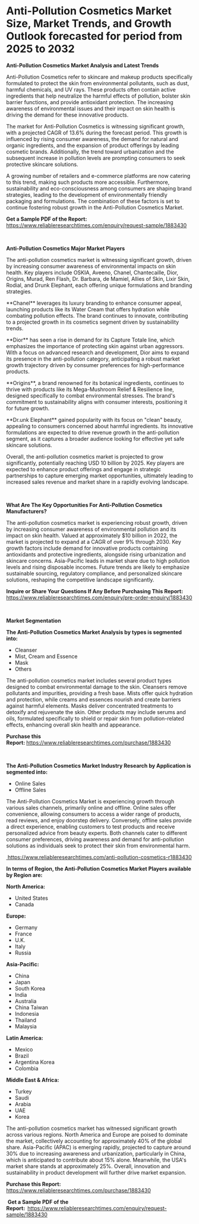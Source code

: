 <p><h1>Anti-Pollution Cosmetics Market Size, Market Trends, and Growth Outlook forecasted for period from 2025 to 2032</h1></p><p><strong>Anti-Pollution Cosmetics Market Analysis and Latest Trends</strong></p>
<p><p>Anti-Pollution Cosmetics refer to skincare and makeup products specifically formulated to protect the skin from environmental pollutants, such as dust, harmful chemicals, and UV rays. These products often contain active ingredients that help neutralize the harmful effects of pollution, bolster skin barrier functions, and provide antioxidant protection. The increasing awareness of environmental issues and their impact on skin health is driving the demand for these innovative products.</p><p>The market for Anti-Pollution Cosmetics is witnessing significant growth, with a projected CAGR of 13.6% during the forecast period. This growth is influenced by rising consumer awareness, the demand for natural and organic ingredients, and the expansion of product offerings by leading cosmetic brands. Additionally, the trend toward urbanization and the subsequent increase in pollution levels are prompting consumers to seek protective skincare solutions.</p><p>A growing number of retailers and e-commerce platforms are now catering to this trend, making such products more accessible. Furthermore, sustainability and eco-consciousness among consumers are shaping brand strategies, leading to the development of environmentally friendly packaging and formulations. The combination of these factors is set to continue fostering robust growth in the Anti-Pollution Cosmetics Market.</p></p>
<p><strong>Get a Sample PDF of the Report:&nbsp;</strong> <a href="https://www.reliableresearchtimes.com/enquiry/request-sample/1883430?utm_campaign=2205&utm_medium=2&utm_source=Github&utm_content=ia&utm_term=15042025&utm_id=anti-pollution-cosmetics">https://www.reliableresearchtimes.com/enquiry/request-sample/1883430</a></p>
<p>&nbsp;</p>
<p><strong>Anti-Pollution Cosmetics Major Market Players</strong></p>
<p><p>The anti-pollution cosmetics market is witnessing significant growth, driven by increasing consumer awareness of environmental impacts on skin health. Key players include OSKIA, Aveeno, Chanel, Chantecaille, Dior, Origins, Murad, Ren Flash, Dr. Barbara, de Mamiel, Allies of Skin, Lixir Skin, Rodial, and Drunk Elephant, each offering unique formulations and branding strategies.</p><p>**Chanel** leverages its luxury branding to enhance consumer appeal, launching products like its Water Cream that offers hydration while combating pollution effects. The brand continues to innovate, contributing to a projected growth in its cosmetics segment driven by sustainability trends.</p><p>**Dior** has seen a rise in demand for its Capture Totale line, which emphasizes the importance of protecting skin against urban aggressors. With a focus on advanced research and development, Dior aims to expand its presence in the anti-pollution category, anticipating a robust market growth trajectory driven by consumer preferences for high-performance products.</p><p>**Origins**, a brand renowned for its botanical ingredients, continues to thrive with products like its Mega-Mushroom Relief & Resilience line, designed specifically to combat environmental stresses. The brand's commitment to sustainability aligns with consumer interests, positioning it for future growth.</p><p>**Dr.unk Elephant** gained popularity with its focus on "clean" beauty, appealing to consumers concerned about harmful ingredients. Its innovative formulations are expected to drive revenue growth in the anti-pollution segment, as it captures a broader audience looking for effective yet safe skincare solutions.</p><p>Overall, the anti-pollution cosmetics market is projected to grow significantly, potentially reaching USD 10 billion by 2025. Key players are expected to enhance product offerings and engage in strategic partnerships to capture emerging market opportunities, ultimately leading to increased sales revenue and market share in a rapidly evolving landscape.</p></p>
<p>&nbsp;</p>
<p><strong>What Are The Key Opportunities For Anti-Pollution Cosmetics Manufacturers?</strong></p>
<p><p>The anti-pollution cosmetics market is experiencing robust growth, driven by increasing consumer awareness of environmental pollution and its impact on skin health. Valued at approximately $10 billion in 2022, the market is projected to expand at a CAGR of over 9% through 2030. Key growth factors include demand for innovative products containing antioxidants and protective ingredients, alongside rising urbanization and skincare concerns. Asia-Pacific leads in market share due to high pollution levels and rising disposable incomes. Future trends are likely to emphasize sustainable sourcing, regulatory compliance, and personalized skincare solutions, reshaping the competitive landscape significantly.</p></p>
<p><strong>Inquire or Share Your Questions If Any Before Purchasing This Report:</strong> <a href="https://www.reliableresearchtimes.com/enquiry/pre-order-enquiry/1883430?utm_campaign=2205&utm_medium=2&utm_source=Github&utm_content=ia&utm_term=15042025&utm_id=anti-pollution-cosmetics">https://www.reliableresearchtimes.com/enquiry/pre-order-enquiry/1883430</a></p>
<p>&nbsp;</p>
<p><strong>Market Segmentation</strong></p>
<p><strong>The Anti-Pollution Cosmetics Market Analysis by types is segmented into:</strong></p>
<p><ul><li>Cleanser</li><li>Mist, Cream and Essence</li><li>Mask</li><li>Others</li></ul></p>
<p><p>The anti-pollution cosmetics market includes several product types designed to combat environmental damage to the skin. Cleansers remove pollutants and impurities, providing a fresh base. Mists offer quick hydration and protection, while creams and essences nourish and create barriers against harmful elements. Masks deliver concentrated treatments to detoxify and rejuvenate the skin. Other products may include serums and oils, formulated specifically to shield or repair skin from pollution-related effects, enhancing overall skin health and appearance.</p></p>
<p><strong>Purchase this Report:&nbsp;</strong><a href="https://www.reliableresearchtimes.com/purchase/1883430?utm_campaign=2205&utm_medium=2&utm_source=Github&utm_content=ia&utm_term=15042025&utm_id=anti-pollution-cosmetics">https://www.reliableresearchtimes.com/purchase/1883430</a></p>
<p>&nbsp;</p>
<p><strong>The Anti-Pollution Cosmetics Market Industry Research by Application is segmented into:</strong></p>
<p><ul><li>Online Sales</li><li>Offline Sales</li></ul></p>
<p><p>The Anti-Pollution Cosmetics Market is experiencing growth through various sales channels, primarily online and offline. Online sales offer convenience, allowing consumers to access a wider range of products, read reviews, and enjoy doorstep delivery. Conversely, offline sales provide a direct experience, enabling customers to test products and receive personalized advice from beauty experts. Both channels cater to different consumer preferences, driving awareness and demand for anti-pollution solutions as individuals seek to protect their skin from environmental harm.</p></p>
<p><a href="https://www.reliableresearchtimes.com/anti-pollution-cosmetics-r1883430?utm_campaign=2205&utm_medium=2&utm_source=Github&utm_content=ia&utm_term=15042025&utm_id=anti-pollution-cosmetics">&nbsp;https://www.reliableresearchtimes.com/anti-pollution-cosmetics-r1883430</a></p>
<p><strong>In terms of Region, the Anti-Pollution Cosmetics Market Players available by Region are:</strong></p>
<p>
    <p> <strong> North America: </strong>
        <ul>
            <li>United States</li>
            <li>Canada</li>
        </ul>
        </p> 
    <p> <strong> Europe: </strong>
        <ul>
            <li>Germany</li>
            <li>France</li>
            <li>U.K.</li>
            <li>Italy</li>
            <li>Russia</li>
        </ul>
        </p> 
    <p> <strong> Asia-Pacific: </strong>
        <ul>
            <li>China</li>
            <li>Japan</li>
            <li>South Korea</li>
            <li>India</li>
            <li>Australia</li>
            <li>China Taiwan</li>
            <li>Indonesia</li>
            <li>Thailand</li>
            <li>Malaysia</li>
        </ul>
        </p> 
    <p> <strong> Latin America: </strong>
        <ul>
            <li>Mexico</li>
            <li>Brazil</li>
            <li>Argentina Korea</li>
            <li>Colombia</li>
        </ul>
        </p> 
    <p> <strong> Middle East & Africa: </strong>
        <ul>
            <li>Turkey</li>
            <li>Saudi</li>
            <li>Arabia</li>
            <li>UAE</li>
            <li>Korea</li>
        </ul>
    </p>
    </p>
<p><p>The anti-pollution cosmetics market has witnessed significant growth across various regions. North America and Europe are poised to dominate the market, collectively accounting for approximately 40% of the global share. Asia-Pacific (APAC) is emerging rapidly, projected to capture around 30% due to increasing awareness and urbanization, particularly in China, which is anticipated to contribute about 15% alone. Meanwhile, the USA's market share stands at approximately 25%. Overall, innovation and sustainability in product development will further drive market expansion.</p></p>
<p><strong>Purchase this Report: </strong><a href="https://www.reliableresearchtimes.com/purchase/1883430?utm_campaign=2205&utm_medium=2&utm_source=Github&utm_content=ia&utm_term=15042025&utm_id=anti-pollution-cosmetics">https://www.reliableresearchtimes.com/purchase/1883430</a></p>
<p>&nbsp;<strong>Get a Sample PDF of the Report:&nbsp;&nbsp;</strong><a href="https://www.reliableresearchtimes.com/enquiry/request-sample/1883430?utm_campaign=2205&utm_medium=2&utm_source=Github&utm_content=ia&utm_term=15042025&utm_id=anti-pollution-cosmetics">https://www.reliableresearchtimes.com/enquiry/request-sample/1883430</a></p>
<p><strong></strong></p>
<p><p></p><p></p><p></p></p>